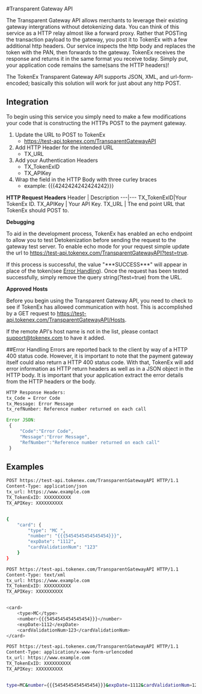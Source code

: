 #Transparent Gateway API

The Transparent Gateway API allows merchants to leverage their existing gateway intergrations without detokenizing data. You can think of this service as a HTTP relay almost like a forward proxy. Rather that POSTing the transaction payload to the gateway, you post it to TokenEx with a few additional http headers. Our service inspects the http body and replaces the token with the PAN, then forwards to the gateway. TokenEx receives the response and returns it in the same format you receive today. Simply put, your application code remains the same(sans the HTTP headers)!
               
The TokenEx Transparent Gateway API supports JSON, XML, and url-form-encoded; basically this solution will work for just about any http POST. 


## Integration
To begin using this service you simply need to make a few modifications your code that is constructing the HTTPs POST to the payment gateway.


1. Update the URL to POST to TokenEx
	* https://test-api.tokenex.com/TransparentGatewayAPI
2. Add HTTP Header for the intended URL
	* TX_URL 
3. Add your Authentication Headers
	* TX_TokenExID
	* TX_APIKey 
4. Wrap the field in the HTTP Body with three curley braces
	* example: {{{4242424242424242}}}
	
**HTTP Request Headers**
Header | Description
---|---
TX_TokenExID|Your TokenEx ID.
TX_APIKey | Your API Key.
TX_URL | The end point URL that TokenEx should POST to. 

**Debugging**

To aid in the development process, TokenEx has enabled an echo endpoint to allow you to test Detokenization before sending the request to the gateway test server. To enable echo mode for your request simple update the url to https://test-api.tokenex.com/TransparentGatewayAPI?test=true. 

If this process is successful, the value "\*\*\*SUCCESS\*\*\*" will appear in place of the token(see [Error Handling][tgapiError]). Once the request has been tested successfully, simply remove the query string(?test=true) from the URL.

**Approved Hosts**

Before you begin using the Transparent Gateway API, you need to check to see if TokenEx has allowed communication with host. This is accomplished by a GET request to https://test-api.tokenex.com/TransparentGatewayAPI/Hosts. 

If the remote API's host name is not in the list, please contact support@tokenex.com to have it added. 



##Error Handling 
Errors are reported back to the client by way of a HTTP 400 status code. However, it is important to note that the payment gateway itself could also return a HTTP 400 status code. With that, TokenEx will add error information as HTTP return headers as well as in a JSON object in the HTTP body. It is important that your application extract the error details from the HTTP headers or the body.

 
```bash
HTTP Response Headers:
tx_Code = Error Code
tx_Message: Error Message
tx_refNumber: Reference number returned on each call
```

``` javascript
Error JSON:
 {
	 "Code":"Error Code",
	 "Message":"Error Message",
	 "RefNumber":"Reference number returned on each call"
 }
```

## Examples

```bash
POST https://test-api.tokenex.com/TransparentGatewayAPI HTTP/1.1
Content-Type: application/json
tx_url: https://www.example.com
TX_TokenExID: XXXXXXXXXX
TX_APIKey: XXXXXXXXXX


{
	"card": {
		"type": "MC ",
		"number": "{{{5454545454545454}}}",
		"expDate": "1112",
		"cardValidationNum": "123"
	}
}
```

```bash
POST https://test-api.tokenex.com/TransparentGatewayAPI HTTP/1.1
Content-Type: text/xml
tx_url: https://www.example.com
TX_TokenExID: XXXXXXXXXX
TX_APIKey: XXXXXXXXXX


<card>
	<type>MC</type>
	<number>{{{5454545454545454}}}</number>
	<expDate>1112</expDate>
	<cardValidationNum>123</cardValidationNum>
</card>
```

```bash
POST https://test-api.tokenex.com/TransparentGatewayAPI HTTP/1.1
Content-Type: application/x-www-form-urlencoded
tx_url: https://www.example.com
TX_TokenExID: XXXXXXXXXX
TX_APIKey: XXXXXXXXXX


type=MC&number={{{5454545454545454}}}&expDate=1112&cardValidationNum=123
```
[tgapiError]: #transparent-gateway-api-error-handling